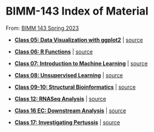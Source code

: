 # BIMM-143 Index of Material

From: [BIMM 143 Spring 2023](https://bioboot.github.io/bimm143_S23/)

- **[Class 05: Data Visualization with ggplot2](https://github.com/ajcagle8/BIMM-143/blob/main/Class_05__Data_Visualization.pdf)** | [source](https://github.com/ajcagle8/BIMM-143/blob/main/class05.rmd)

- **[Class 06: R Functions](https://github.com/ajcagle8/BIMM-143/blob/main/Lab%206/class_06_bimm143.pdf)** | [source](https://github.com/ajcagle8/BIMM-143/blob/main/Lab%206/bimm143_hw6.Rmd)

- **[Class 07: Introduction to Machine Learning](https://github.com/ajcagle8/BIMM-143/blob/main/Lab%207/Class%2007_%20Clustering%20and%20PCA.pdf)** | [source](https://github.com/ajcagle8/BIMM-143/blob/main/Lab%207/Lab%207.qmd)

- **[Class 08: Unsupervised Learning](https://github.com/ajcagle8/BIMM-143/blob/main/bimm143_lab8.pdf)** | [source](https://github.com/ajcagle8/BIMM-143/blob/main/bimm143_lab8.Rmd)

- **[Class 09-10: Structural Bioinformatics](https://github.com/ajcagle8/BIMM-143/blob/main/bimm143_lab9.pdf)** | [source](https://github.com/ajcagle8/BIMM-143/blob/main/bimm143_lab10.Rmd)

- **[Class 12: RNASeq Analysis](https://github.com/ajcagle8/BIMM-143/blob/main/lab12.pdf)** | [source](https://github.com/ajcagle8/BIMM-143/blob/main/lab12.Rmd)

- **[Class 16 EC: Downstream Analysis](https://github.com/ajcagle8/BIMM-143/blob/main/class16_ec.pdf)** | [source](https://github.com/ajcagle8/BIMM-143/blob/main/class16_ec.Rmd)

- **[Class 17: Investigating Pertussis](https://github.com/ajcagle8/BIMM-143/blob/main/lab17_pertussis.pdf)** | [source](https://github.com/ajcagle8/BIMM-143/blob/main/lab17_pertussis.Rmd)
